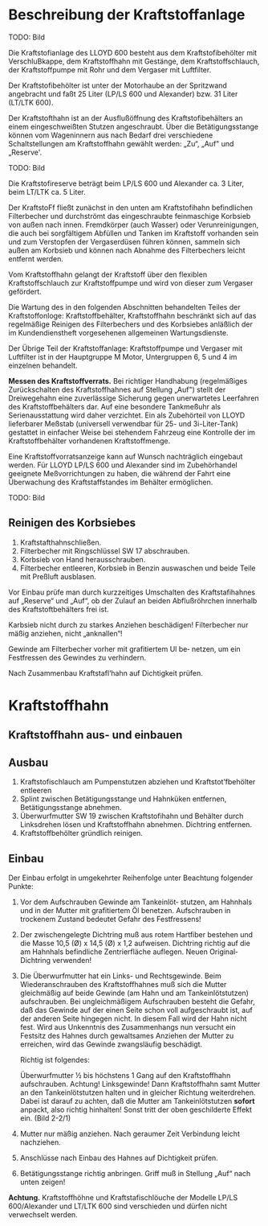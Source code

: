 Beschreibung der Kraftstoffanlage
=================================

TODO: Bild

Die Kraftstofianlage des LLOYD 600 besteht aus dem Kraftstofibehölter mit 
VerschluBkappe, dem Kraftstoffhahn mit Gestänge, dem Kraftstoffschlauch, der 
Kraftstoffpumpe mit Rohr und dem Vergaser mit Luftfilter.

Der Kraftstofibehölter ist unter der Motorhaube an der Spritzwand angebracht 
und faßt 25 Liter (LP/LS 600 und Alexander) bzw. 31 Liter (LT/LTK 600).

Der Kraftstofthahn ist an der Ausflußöffnung des Kraftstofibehälters an einem
eingeschweißten Stutzen angeschraubt. Über die Betätigungsstange können vom 
Wageninnern aus nach Bedarf drei verschiedene Schaltstellungen am Kraftstoffhahn 
gewählt werden: „Zu“, „Auf" und „Reserve'.

TODO: Bild

Die Kraftstofireserve beträgt beim LP/LS 600 und Alexander ca. 3 Liter, beim LT/LTK ca. 5 Liter.

Der KraftstoFf fließt zunächst in den unten am Kraftstofihahn befindlichen Filterbecher und 
durchströmt das eingeschraubte feinmaschige Korbsieb von außen nach innen. Fremdkörper 
(auch Wasser) oder Verunreinigungen, die auch bei sorgfältigem Abfüllen und Tanken im Kraftstoff 
vorhanden sein und zum Verstopfen der Vergaserdüsen führen können, sammeln sich außen am Korbsieb
und können nach Abnahme des Filterbechers leicht entfernt werden.

<!-- BREAK -->

Vom Kraftstoffhahn gelangt der Kraftstoff über den flexiblen Kraftstoffschlauch zur 
Kraftstoffpumpe und wird von dieser zum Vergaser gefördert.

Die Wartung des in den folgenden Abschnitten behandelten Teiles der Kraftstoffonloge: 
Kraftstoffbehälter, Kraftstoffhahn beschränkt sich auf das regelmäßige Reinigen des
Filterbechers und des Korbsiebes anläßlich der im Kundendienstheft vorgesehenen
allgemeinen Wartungsdienste.

Der Übrige Teil der Kraftstoffanlage: Kraftstoffpumpe und Vergaser mit Luftfilter 
ist in der Hauptgruppe M Motor, Untergruppen 6, 5 und 4 im einzelnen behandelt.

**Messen des Kraftstoffverrats.** Bei richtiger Handhabung (regelmäßiges Zurückschalten 
des Kraftstoffhahnes auf Stellung „Auf") stellt der Dreiwegehahn eine zuverlässige Sicherung
gegen unerwartetes Leerfahren des Kraftstoffbehälters dar. Auf eine besondere Tankmeßuhr 
als Serienausstattung wird daher verzichtet.
Ein als Zubehörteil von LLOYD lieferbarer Meßstab (universell verwendbar für 25- und 3i-Liter-Tank) 
gestattet in einfacher Weise bei stehendem Fahrzeug eine Kontrolle der im Kraftstoffbehälter 
vorhandenen Kraftstoffmenge.

Eine Kraftstoffvorratsanzeige kann auf Wunsch nachträglich eingebaut werden. Für 
LLOYD LP/LS 600 und Alexander sind im Zubehörhandel geeignete Meßvorrichtungen zu haben,
die während der Fahrt eine Überwachung des Kraftstaffstandes im Behälter ermöglichen.

<!-- BREAK -->

TODO: Bild

Reinigen des Korbsiebes
-----------------------

1. Kraftstafthahnschließen.
2. Filterbecher mit Ringschlüssel SW 17 abschrauben.
3. Korbsieb von Hand herausschrauben.
4. Filterbecher entleeren, Korbsieb in Benzin auswaschen 
   und beide Teile mit Preßluft ausblasen.


Vor Einbau prüfe man durch kurzzeitiges Umschalten des Kraftstafihahnes auf „Reserve“ 
und „Auf“, ob der Zulauf an beiden Abflußröhrchen innerhalb des Kraftstoftbehälters frei ist.

Karbsieb nicht durch zu starkes Anziehen beschädigen! Filterbecher nur mäßig anziehen, 
nicht „anknallen“!

Gewinde am Filterbecher vorher mit grafitiertem Ul be‐ netzen, um ein Festfressen 
des Gewindes zu verhindern.

Nach Zusammenbau Kraftstafl‘hahn auf Dichtigkeit prüfen.

<!-- BREAK -->

Kraftstoffhahn
==============

Kraftstoffhahn aus- und einbauen
--------------------------------

Ausbau
------

1. Kraftstofischlauch am Pumpenstutzen abziehen und Kraftstot’fbehölter entleeren
2. Splint zwischen Betätigungsstange und Hahnküken entfernen, Betätigungsstange abnehmen.
3. Überwurfmutter SW 19 zwischen Kraftstofihahn und Behälter durch Linksdrehen lösen 
   und Kraftstoffhahn abnehmen. Dichtring entfernen.
4. Kraftstoffbehölter gründlich reinigen.


Einbau
------

Der Einbau erfolgt in umgekehrter Reihenfolge unter Beachtung folgender Punkte:

1. Vor dem Aufschrauben Gewinde am Tankeinlöt‐ stutzen, am Hahnhals und in der Mutter 
   mit grafitiertem Öl benetzen. Aufschrauben in trockenem Zustand bedeutet Gefahr des 
   Festfressens!
2. Der zwischengelegte Dichtring muß aus rotem Hartfiber bestehen und die Masse 
   10,5 (Ø) x 14,5 (Ø) x 1,2 aufweisen. Dichtring richtig auf die am Hahnhals befindliche
   Zentrierfläche auflegen. Neuen Original‐Dichtring verwenden!
3. Die Überwurfmutter hat ein Links- und Rechtsgewinde. Beim Wiederanschrauben des 
   Kraftstoffhahnes muß sich die Mutter gleichmäßig auf beide Gewinde (am Hahn und am 
   Tankeinlötstutzen) aufschrauben. Bei ungleichmäßigem Aufschrauben besteht die Gefahr, 
   daß das Gewinde auf der einen Seite schon voll aufgeschraubt ist, auf der anderen Seite 
   hingegen nicht. In diesem Fall wird der Hahn nicht fest. Wird aus Unkenntnis des 
   Zusammenhangs nun versucht ein Festsitz des Hahnes durch gewaltsames Anziehen der Mutter 
   zu erreichen, wird das Gewinde zwangsläufig beschädigt.
 
   Richtig ist folgendes:
 
   Überwurfmutter ½ bis höchstens 1 Gang auf den Kraftstoffhahn aufschrauben. Achtung! 
   Linksgewinde! Dann Kraftstoffhahn samt Mutter an den Tankeinlötstutzen halten und in 
   gleicher Richtung weiterdrehen. Dabei ist darauf zu achten, daß die Mutter am Tankeinlötstutzen
   **sofort** anpackt, also richtig hinhalten! Sonst tritt der oben geschilderte Effekt ein. 
   (Bild 2-2/1)
4. Mutter nur mäßig anziehen. Nach geraumer Zeit Verbindung leicht nachziehen.
5. Anschlüsse nach Einbau des Hahnes auf Dichtigkeit prüfen.
6. Betätigungsstange richtig anbringen. Griff muß in Stellung „Auf“ nach unten zeigen!

**Achtung.** Kraftstoffhöhne und Kraftstafischlöuche der Modelle LP/LS 600/Alexander und 
LT/LTK 600 sind verschieden und dürfen nicht verwechselt werden.

<!-- BREAK -->

